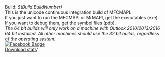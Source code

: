 Build: *$(Build.BuildNumber)*  
This is the unicode continuous integration build of MFCMAPI.  
If you just want to run the MFCMAPI or MrMAPI, get the executables (exe). If you want to debug them, get the symbol files (pdb).  
*The 64 bit builds will only work on a machine with Outlook 2010/2013/2016 64 bit installed. All other machines should use the 32 bit builds, regardless of the operating system.*  
[![Facebook Badge](http://badge.facebook.com/badge/26764016480.2776.1538253884.png)](http://www.facebook.com/MFCMAPI)  
[Download stats](https://www.somsubhra.com/github-release-stats/?username=stephenegriffin&repository=mfcmapi&search=0)'